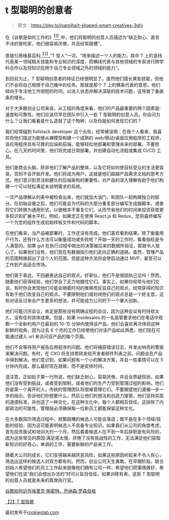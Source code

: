 # t 型聪明的创意者

> 原文：<https://dev.to/ivarojha/t-shaped-smart-creatives-3ghi>

在《谷歌是如何工作的》[<sup>【1】</sup>](#note1)中，他们将聪明的创意人员描述为“缺乏耐心、直言不讳的冒险家，他们很容易厌倦，并且经常跳槽”。

直接引用维基百科[<sup>【2】</sup>](#note2)“T 型人”一词，“用来描述一个人的能力，其中 T 上的竖线代表某一领域相关技能和专业知识的深度，而横线代表与其他领域的专家进行跨学科合作以及将知识应用于自己专业领域之外的领域的能力”。

到目前为止，T 型聪明创意者的特征已经很明显了。虽然他们擅长某些技能，但他们不会将自己局限于自己桶中的任务。那就是那个 *T* 上的横条代表的意思。他们倾向于专注地工作很短的时间，以进入状态并解决深层的技术问题，这导致了垂直条的增长。

对于大多数创业公司来说，从工程的角度来看，他们的产品最重要的两个因素是:速度和可靠性。他们应该尽早在团队中引入一些 T 型聪明的创意人员。你会问为什么？让我们看看是什么造就了这个物种，以及你是如何发现它们的？

我们经常碰到 fullstack developer 这个头衔，经常被误用；在我个人看来，我喜欢将他们描述为能够从裸模型构建一个成熟的 web/移动/桌面应用程序的工程师，该应用程序具有可靠的后端和前端，能够轻松地部署和管理未来的部署。不要担心，在几天的时间里，他们将完成日常部署，并创建自动化流程或集成 CI/CD 工具。

他们是商业头脑，除非他们了解产品的整体，以及它将如何使目标受众的生活更容易，否则不会开始开发。他们将成为用户，这就是他们超越产品需求文档的思考方式。他们意识到灵活和健壮的后端架构的重要性，对产品的深入理解有助于他们构建一个可以轻松满足未说明需求的系统。

一旦产品理解从列表中被检查出来，他们就加大油门，和团队一起构建独立的部分。在初始设置之后，他们可能会为代码的大部分重复部分编写生成器脚本，或者将它们转换为通用形式，以便根本不重复它们，从而节省他们的时间来投资获取更多知识和扩展水平栏。例如，如果您正在使用 React.js 和 Redux，您将最终编写一个为您的组件生成初始样板文件和代码的脚本。

在他们看来，当产品被部署时，工作还没有完成。他们喜欢看到结果。除了衡量用户行为，还有什么方法可以衡量成功或失败呢？开始一天的工作时，看看指标是令人满意的。如果 gut 在执行过程中做出的决策被后来的数据所验证，那就令人放心了。如果他们没有，他们现在有数据指引他们走向正确的道路。虽然，管理产品的范围稍微超出了这个人的范围，但是这种方法将会使启动通过 MVP，甚至可以工作到产品适合市场。

他们善于表达，不回避表达自己的观点。好家伙，他们不是很固执己见吗！然而，随着他们获得经验，他们学会了无力地握住它们。事实上，如果你经常与他们交谈，有时你会发现他们可能会随着时间的推移而反驳自己的观点，经常获得的知识有助于他们改变自己的观点。不要限制他们或封闭他们的观点总是一个好主意。这些对话反过来会产生更多的想法，并可能成为公司的下一个重大创新。

他们可能讨厌会议，肯定是那些没有明确议程的会议，因为这种会议有时持续太久，没有任何具体成果。但是，如果 insidesales 的一名高管要求他们在电话中观察一个全新的用户在最初的 10-15 分钟内使用该产品，他们会喜欢再次体验这种新鲜的视角，因为过去 6 个月的工作已经使他们对该产品如此熟悉，他们现在可能通过键入 url 来访问该产品的每个页面。

他们不会等待用户报告应用程序的问题。他们将捕获错误日志，并发出响亮的警报来解决问题。有时，在 CXO 将支持票转发给开发者邮件列表之前，问题会在产品中得到解决。他们意识到，如果问题有一个小的解决方案，并且一些事情可以在 5 分钟内完成，那么最好现在就做，而不是安排时间。

请注意，正如帖子第一行所说，他们缺乏耐心，容易厌倦，并且会质疑现状。如果他们没有受到挑战，或者受到限制，或者他们的生产力受到管理过程的影响，他们将是第一个离开的人。传统的管理团队将很难管理它们。不要期望他们遵循一步一步的指示。告诉他们你想要什么，然后让他们的想法和创造力接管。他们坚持崇高的道德标准，并创造了一种文化，在这种文化中，每个人都相互信任。这排除了内部政治的可能性，管理层必须确保每一位新员工都能保留这种文化。

在大多数简历筛选过程中，频繁跳槽的候选人可能会落选；既不是在多个领域/技能的经验，因为这可能表明候选人不具备专业知识。如果我们从公司的角度考虑，首先投资面试和培训大约一个月，然后看着候选人在不到一年后辞职是有风险的，因为这些常见的原因:满足感太慢，厌倦了没有挑战性的工作，无法满足他们获取新知识的好奇心，单调的工作，需要新鲜的产品来工作。

随着大公司的成长，它们变得越来越厌恶风险，如果这些原因听起来不令人担心，筛选出这样的候选人对双方都有利。然而，创业公司天生勇敢。在早期阶段，联合创始人希望他们的员工工作起来就像他们拥有公司一样，希望他们把事情做好，希望他们在说“我们会想出办法的”时可以盲目信任。如果训练有素，这些 T 型聪明的创意人员就是未来的首席执行官。

[谷歌如何运作埃里克·施密特、乔纳森·罗森伯格](https://www.goodreads.com/book/show/23158207-how-google-works)

[【2】](#note2ref)[T 型技能](https://en.wikipedia.org/wiki/T-shaped_skills)

最初发布于[rookieslab.com](https://www.rookieslab.com/posts/t-shaped-smart-creatives)